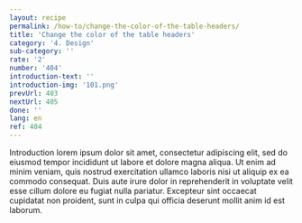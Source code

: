 ```yaml
---
layout: recipe
permalink: /how-to/change-the-color-of-the-table-headers/
title: 'Change the color of the table headers'
category: '4. Design'
sub-category: ''
rate: '2'
number: '404'
introduction-text: ''
introduction-img: '101.png'
prevUrl: 403
nextUrl: 405
done: ''
lang: en
ref: 404
---
```


Introduction lorem ipsum dolor sit amet, consectetur adipiscing elit, sed do eiusmod tempor incididunt ut labore et dolore magna aliqua. Ut enim ad minim veniam, quis nostrud exercitation ullamco laboris nisi ut aliquip ex ea commodo consequat. Duis aute irure dolor in reprehenderit in voluptate velit esse cillum dolore eu fugiat nulla pariatur. Excepteur sint occaecat cupidatat non proident, sunt in culpa qui officia deserunt mollit anim id est laborum.

